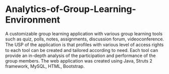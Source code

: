# Analytics-of-Group-Learning-Environment
 A customizable group learning application with various group learning tools such as quiz, polls, notes, assignments, discussion forum, videoconference.
 The USP of the application is that proﬁles with various level of access rights to each tool can be created and tailored according to need.
  Each tool can provide an in-depth analysis of the participation and performance of the group members.
  The web application was created using Java, Struts 2 framework, MySQL, HTML, Bootstrap.
